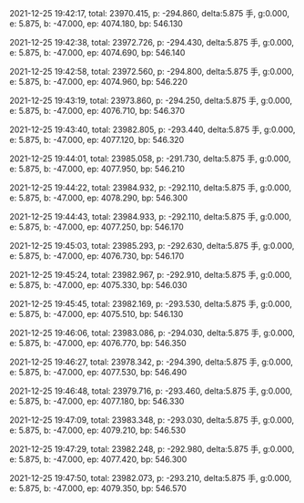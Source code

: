2021-12-25 19:42:17, total: 23970.415, p: -294.860, delta:5.875 手, g:0.000, e: 5.875, b: -47.000, ep: 4074.180, bp: 546.130

2021-12-25 19:42:38, total: 23972.726, p: -294.430, delta:5.875 手, g:0.000, e: 5.875, b: -47.000, ep: 4074.690, bp: 546.140

2021-12-25 19:42:58, total: 23972.560, p: -294.800, delta:5.875 手, g:0.000, e: 5.875, b: -47.000, ep: 4074.960, bp: 546.220

2021-12-25 19:43:19, total: 23973.860, p: -294.250, delta:5.875 手, g:0.000, e: 5.875, b: -47.000, ep: 4076.710, bp: 546.370

2021-12-25 19:43:40, total: 23982.805, p: -293.440, delta:5.875 手, g:0.000, e: 5.875, b: -47.000, ep: 4077.120, bp: 546.320

2021-12-25 19:44:01, total: 23985.058, p: -291.730, delta:5.875 手, g:0.000, e: 5.875, b: -47.000, ep: 4077.950, bp: 546.210

2021-12-25 19:44:22, total: 23984.932, p: -292.110, delta:5.875 手, g:0.000, e: 5.875, b: -47.000, ep: 4078.290, bp: 546.300

2021-12-25 19:44:43, total: 23984.933, p: -292.110, delta:5.875 手, g:0.000, e: 5.875, b: -47.000, ep: 4077.250, bp: 546.170

2021-12-25 19:45:03, total: 23985.293, p: -292.630, delta:5.875 手, g:0.000, e: 5.875, b: -47.000, ep: 4076.730, bp: 546.170

2021-12-25 19:45:24, total: 23982.967, p: -292.910, delta:5.875 手, g:0.000, e: 5.875, b: -47.000, ep: 4075.330, bp: 546.030

2021-12-25 19:45:45, total: 23982.169, p: -293.530, delta:5.875 手, g:0.000, e: 5.875, b: -47.000, ep: 4075.510, bp: 546.130

2021-12-25 19:46:06, total: 23983.086, p: -294.030, delta:5.875 手, g:0.000, e: 5.875, b: -47.000, ep: 4076.770, bp: 546.350

2021-12-25 19:46:27, total: 23978.342, p: -294.390, delta:5.875 手, g:0.000, e: 5.875, b: -47.000, ep: 4077.530, bp: 546.490

2021-12-25 19:46:48, total: 23979.716, p: -293.460, delta:5.875 手, g:0.000, e: 5.875, b: -47.000, ep: 4077.180, bp: 546.330

2021-12-25 19:47:09, total: 23983.348, p: -293.030, delta:5.875 手, g:0.000, e: 5.875, b: -47.000, ep: 4079.210, bp: 546.530

2021-12-25 19:47:29, total: 23982.248, p: -292.980, delta:5.875 手, g:0.000, e: 5.875, b: -47.000, ep: 4077.420, bp: 546.300

2021-12-25 19:47:50, total: 23982.073, p: -293.210, delta:5.875 手, g:0.000, e: 5.875, b: -47.000, ep: 4079.350, bp: 546.570